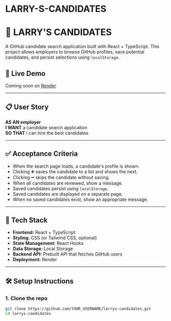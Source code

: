 # LARRY-S-CANDIDATES
# 👔 LARRY'S CANDIDATES

A GitHub candidate search application built with React + TypeScript. This project allows employers to browse GitHub profiles, save potential candidates, and persist selections using `localStorage`.

## 🚀 Live Demo

Coming soon on [Render](https://render.com)

---

## 📋 User Story

**AS AN employer**  
**I WANT** a candidate search application  
**SO THAT** I can hire the best candidates

---

## ✅ Acceptance Criteria

- When the search page loads, a candidate's profile is shown.
- Clicking ➕ saves the candidate to a list and shows the next.
- Clicking ➖ skips the candidate without saving.
- When all candidates are reviewed, show a message.
- Saved candidates persist using `localStorage`.
- Saved candidates are displayed on a separate page.
- When no saved candidates exist, show an appropriate message.

---

## 🧱 Tech Stack

- **Frontend:** React + TypeScript
- **Styling:** CSS (or Tailwind CSS, optional)
- **State Management:** React Hooks
- **Data Storage:** Local Storage
- **Backend API:** Prebuilt API that fetches GitHub users
- **Deployment:** Render

---

## 🛠️ Setup Instructions

### 1. Clone the repo

```bash
git clone https://github.com/YOUR_USERNAME/larrys-candidates.git
cd larrys-candidates
